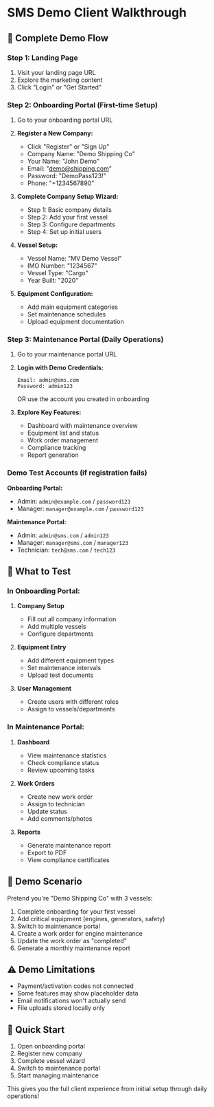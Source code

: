 # SMS Demo Client Walkthrough

## 🚢 Complete Demo Flow

### Step 1: Landing Page
1. Visit your landing page URL
2. Explore the marketing content
3. Click "Login" or "Get Started"

### Step 2: Onboarding Portal (First-time Setup)
1. Go to your onboarding portal URL
2. **Register a New Company:**
   - Click "Register" or "Sign Up"
   - Company Name: "Demo Shipping Co"
   - Your Name: "John Demo"
   - Email: "demo@shipping.com"
   - Password: "DemoPass123!"
   - Phone: "+1234567890"

3. **Complete Company Setup Wizard:**
   - Step 1: Basic company details
   - Step 2: Add your first vessel
   - Step 3: Configure departments
   - Step 4: Set up initial users

4. **Vessel Setup:**
   - Vessel Name: "MV Demo Vessel"
   - IMO Number: "1234567"
   - Vessel Type: "Cargo"
   - Year Built: "2020"

5. **Equipment Configuration:**
   - Add main equipment categories
   - Set maintenance schedules
   - Upload equipment documentation

### Step 3: Maintenance Portal (Daily Operations)
1. Go to your maintenance portal URL
2. **Login with Demo Credentials:**
   ```
   Email: admin@sms.com
   Password: admin123
   ```
   OR use the account you created in onboarding

3. **Explore Key Features:**
   - Dashboard with maintenance overview
   - Equipment list and status
   - Work order management
   - Compliance tracking
   - Report generation

### Demo Test Accounts (if registration fails)

**Onboarding Portal:**
- Admin: `admin@example.com` / `password123`
- Manager: `manager@example.com` / `password123`

**Maintenance Portal:**
- Admin: `admin@sms.com` / `admin123`
- Manager: `manager@sms.com` / `manager123`
- Technician: `tech@sms.com` / `tech123`

## 📝 What to Test

### In Onboarding Portal:
1. **Company Setup**
   - Fill out all company information
   - Add multiple vessels
   - Configure departments

2. **Equipment Entry**
   - Add different equipment types
   - Set maintenance intervals
   - Upload test documents

3. **User Management**
   - Create users with different roles
   - Assign to vessels/departments

### In Maintenance Portal:
1. **Dashboard**
   - View maintenance statistics
   - Check compliance status
   - Review upcoming tasks

2. **Work Orders**
   - Create new work order
   - Assign to technician
   - Update status
   - Add comments/photos

3. **Reports**
   - Generate maintenance report
   - Export to PDF
   - View compliance certificates

## 🎯 Demo Scenario

Pretend you're "Demo Shipping Co" with 3 vessels:
1. Complete onboarding for your first vessel
2. Add critical equipment (engines, generators, safety)
3. Switch to maintenance portal
4. Create a work order for engine maintenance
5. Update the work order as "completed"
6. Generate a monthly maintenance report

## ⚠️ Demo Limitations

- Payment/activation codes not connected
- Some features may show placeholder data
- Email notifications won't actually send
- File uploads stored locally only

## 🚀 Quick Start

1. Open onboarding portal
2. Register new company
3. Complete vessel wizard
4. Switch to maintenance portal
5. Start managing maintenance

This gives you the full client experience from initial setup through daily operations!